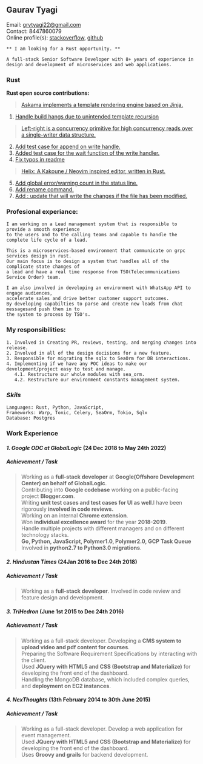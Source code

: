 ## Gaurav Tyagi

Email: grvtyagi22@gmail.com <br>
Contact: 8447860079 <br>
Online profile(s): [stackoverflow](https://stackoverflow.com/users/3405842/grvtyagi), [github](https://github.com/grv07/)
```
** I am looking for a Rust opportunity. **

A full-stack Senior Software Developer with 8+ years of experience in
design and development of microservices and web applications.
```
### Rust
**Rust open source contributions:**
> [Askama implements a template rendering engine based on Jinja.](https://github.com/djc/askama)
1. [Handle build hangs due to unintended template recursion](https://github.com/djc/askama/pull/539)

> [Left-right is a concurrency primitive for high concurrency reads over a single-writer data structure.](https://github.com/jonhoo/left-right)
2. [Add test case for append on write handle.](https://github.com/jonhoo/left-right/pull/89)
3. [Added test case for the wait function of the write handler.](https://github.com/jonhoo/left-right/pull/90)
4. [Fix typos in readme](https://github.com/jonhoo/fantoccini/pull/165)

> [Helix: A Kakoune / Neovim inspired editor, written in Rust.](https://github.com/helix-editor/helix)
5. [Add global error/warning count in the status line.](https://github.com/helix-editor/helix/pull/4569)
6. [Add rename command.](https://github.com/helix-editor/helix/pull/4514)
7. [Add : update that will write the changes if the file has been modified.](https://github.com/helix-editor/helix/pull/4426)

### **Profesional experiance:**
```
I am working on a Lead management system that is responsible to provide a smooth experience
to the users and to the calling teams and capable to handle the complete life cycle of a lead.

This is a microservices-based environment that communicate on grpc services design in rust.
Our main focus is to design a system that handles all of the complicate state changes of 
a lead and have a real time response from TSO(Telecommunications Service Order) team.

I am also involved in developing an environment with WhatsApp API to engage audiences, 
accelerate sales and drive better customer support outcomes. 
By developing capabilties to parse and create new leads from chat messagesand push them in to
the system to process by TSO's.
```

### **My responsibilities:**
```
1. Involved in Creating PR, reviews, testing, and merging changes into release.
2. Involved in all of the design decisions for a new feature.
3. Responsible for migrating the sqlx to SeaOrm for DB interactions.
4. Implementing if we have any POC ideas to make our development/project easy to test and manage.
   4.1. Restructure our whole modules with sea_orm.
   4.2. Restructure our environment constants management system.
```

### *Skils*
```
Languages: Rust, Python, JavaScript,
Frameworks: Warp, Tonic, Celery, SeaOrm, Tokio, Sqlx
Database: Postgres
```

### **Work Experience**

#### *1. Google ODC at GlobalLogic* (24 Dec 2018 to May 24th 2022)
##### Achievement / Task
> Working as a **full-stack developer** at **Google(Offshore Development Center) on behalf of GlobalLogic**.<br>
  Contributing into **Google codebase** working on a public-facing project **Blogger.com**.<br>
  Writing **unit test cases and test cases for UI as well**.I have been rigorously **involved in code reviews.**<br>
  Working on an internal **Chrome extension**.<br>
  Won **individual excellence award** for the year **2018-2019**.<br>
  Handle multiple projects with different managers and on different technology stacks.<br>
  **Go, Python, JavaScript, Polymer1.0, Polymer2.0, GCP Task Queue**
  Involved in **python2.7 to Python3.0 migrations**.


#### *2. Hindustan Times* (24Jan 2016 to Dec 24th 2018)
##### Achievement / Task
> Working as a **full-stack developer**.
  Involved in code review and feature design and development.

#### *3. TriHedron* (June 1st 2015 to Dec 24th 2016)
##### Achievement / Task
 > Working as a full-stack developer.
 Developing a **CMS system to upload video and pdf content for courses**.<br>
 Preparing the Software Requirement Specifications by interacting with the client.<br>
 Used **JQuery with HTML5 and CSS (Bootstrap and Materialize)** for developing the front end of the dashboard.<br>
 Handling the MongoDB database, which included complex queries, and **deployment on EC2 instances**.<br>

#### *4. NexThoughts* (13th February 2014 to 30th June 2015)
##### Achievement / Task
>  Working as a full-stack developer.
  Develop a web application for event management.<br>
  Used **JQuery with HTML5 and CSS (Bootstrap and Materialize)** for developing the front end of the dashboard.<br>
  Uses **Groovy and grails** for backend development.
